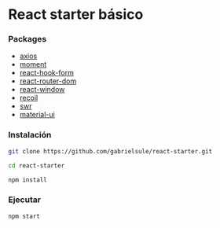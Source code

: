 # React starter básico

### Packages

- [axios](https://www.npmjs.com/package/axios)
- [moment](https://www.npmjs.com/package/moment)
- [react-hook-form](https://www.npmjs.com/package/react-hook-form)
- [react-router-dom](https://www.npmjs.com/package/react-router-dom)
- [react-window](https://www.npmjs.com/package/react-window)
- [recoil](https://www.npmjs.com/package/recoil)
- [swr](https://www.npmjs.com/package/swr)
- [material-ui](https://www.npmjs.com/package/@material-ui/core)

### Instalación

```bash
git clone https://github.com/gabrielsule/react-starter.git

cd react-starter

npm install
```

### Ejecutar

```bash
npm start
```

